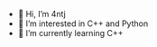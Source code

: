 - 👋 Hi, I’m 4ntj
- 👀 I’m interested in C++ and Python
- 🌱 I’m currently learning C++

<!---
4ntj1/4ntj1 is a ✨ special ✨ repository because its `README.md` (this file) appears on your GitHub profile.
You can click the Preview link to take a look at your changes.
--->
